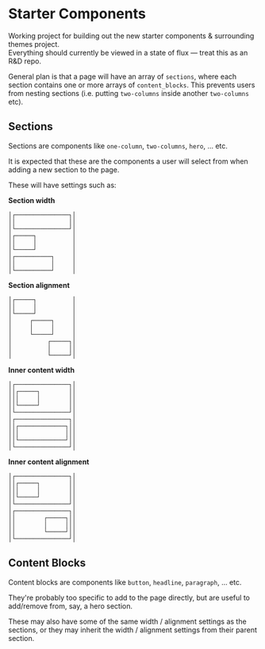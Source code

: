 # Starter Components

Working project for building out the new starter components & surrounding themes project.  
Everything should currently be viewed in a state of flux — treat this as an R&D repo.

General plan is that a page will have an array of `sections`, where each section contains one or more arrays of `content_blocks`. This prevents users from nesting sections (i.e. putting `two-columns` inside another `two-columns` etc).

## Sections

Sections are components like `one-column`, `two-columns`, `hero`, ... etc.

It is expected that these are the components a user will select from when adding a new section to the page.

These will have settings such as:

**Section width**
```
│┌───────────────┐│
││               ││
│└───────────────┘│
│┌─────┐          │
││     │          │
│└─────┘          │
│┌──────────┐     │
││          │     │
│└──────────┘     │
```

**Section alignment**
```
│┌─────┐          │
││     │          │
│└─────┘          │
│     ┌─────┐     │
│     │     │     │
│     └─────┘     │
│          ┌─────┐│
│          │     ││
│          └─────┘│
```

**Inner content width**
```
│┌───────────────┐│
││┌─────┐        ││
│││     │        ││
││└─────┘        ││
│└───────────────┘│
│┌───────────────┐│
││┌─────────────┐││
│││             │││
││└─────────────┘││
│└───────────────┘│
```

**Inner content alignment**
```
│┌───────────────┐│
││┌─────┐        ││
│││     │        ││
││└─────┘        ││
│└───────────────┘│
│┌───────────────┐│
││        ┌─────┐││
││        │     │││
││        └─────┘││
│└───────────────┘│
```

## Content Blocks

Content blocks are components like `button`, `headline`, `paragraph`, ... etc.

They're probably too specific to add to the page directly, but are useful to add/remove from, say, a hero section.

These may also have some of the same width / alignment settings as the sections, or they may inherit the width / alignment settings from their parent section.

